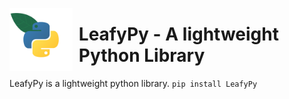 <img src="./img/logo.png"
     alt="Logo"
     style="float: left; margin-right: 10px"
     width=20%/>
# LeafyPy - A lightweight Python Library
LeafyPy is a lightweight python library.
```pip install LeafyPy```
